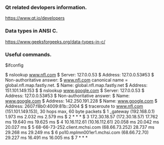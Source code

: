 ### Qt related devlopers information.
https://www.qt.io/developers

### Data types in ANSI C.
https://www.geeksforgeeks.org/data-types-in-c/

### Useful commands.
$ifconfig

$ nslookup www.nfl.com
$ Server:		127.0.0.53
$ Address:	127.0.0.53#53
$ Non-authoritative answer:
$ www.nfl.com	canonical name = global.nfl.map.fastly.net.
$ Name:	global.nfl.map.fastly.net
$ Address: 151.101.149.153
$
$ nslookup www.google.com
$ Server:		127.0.0.53
$ Address:	127.0.0.53#53
$ Non-authoritative answer:
$ Name:	www.google.com
$ Address: 142.250.191.228
$ Name:	www.google.com
$ Address: 2607:f8b0:4009:81b::2004
$
$ traceroute to www.nfl.com (151.101.149.153), 30 hops max, 60 byte packets
$ 1  _gateway (192.168.0.1)  1.973 ms  2.032 ms  2.579 ms
$ 2  * * *
$ 3  172.30.18.57 (172.30.18.57)  17.762 ms  19.640 ms  19.625 ms
$ 4  10.16.112.61 (10.16.112.61)  20.058 ms  20.042 ms  20.027 ms
$ 5  68-66-73-252.client.mchsi.com (68.66.73.252)  28.737 ms  29.268 ms  29.249 ms
$ 6  po10.mplmn001er1.mchsi.com (68.66.72.70)  29.227 ms  16.491 ms  16.005 ms
$ 7  * * *


